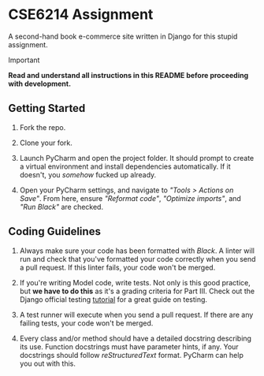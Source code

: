 # CSE6214 Assignment
A second-hand book e-commerce site written in Django for this stupid assignment.

> [!IMPORTANT]  
> **Read and understand all instructions in this README before proceeding with development.**

## Getting Started
1. Fork the repo.

2. Clone your fork.

3. Launch PyCharm and open the project folder. It should prompt to create a virtual environment and install dependencies automatically. If it doesn't, you *somehow* fucked up already.

4. Open your PyCharm settings, and navigate to _"Tools > Actions on Save"_. From here, ensure _"Reformat code"_, _"Optimize imports"_, and _"Run Black"_ are checked.

## Coding Guidelines
1. Always make sure your code has been formatted with _Black_. A linter will run and check that you've formatted your code correctly when you send a pull request. If this linter fails, your code won't be merged.

2. If you're writing Model code, write tests. Not only is this good practice, but **we have to do this** as it's a grading criteria for Part III. Check out the Django official testing [tutorial](https://docs.djangoproject.com/en/5.1/topics/testing/overview/) for a great guide on testing.

3. A test runner will execute when you send a pull request. If there are any failing tests, your code won't be merged.

4. Every class and/or method should have a detailed docstring describing its use. Function docstrings must have parameter hints, if any. Your docstrings should follow _reStructuredText_ format. PyCharm can help you out with this.

